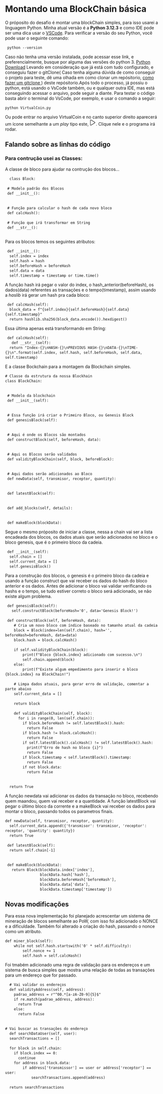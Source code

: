 # Montando uma BlockChain básica

O próposito do desafio é montar uma blockChain simples, para isso usarei a linguagem Python.
Minha atual versão é a **Python 3.12.3** e como IDE pode ser uma dica usar o [VSCode](https://code.visualstudio.com/download).
Para verificar a versão do seu Python, você pode usar o seguinte comando:

 ```
  python --version

```
Caso não tenha uma versão instalada, pode acessar esse link, e preferencialmente, busque por alguma das versões do python 3.
[Python Download](https://www.python.org/downloads/)
Levando em consideração que já está com tudo configurado, e conseguiu fazer o gitClone( Caso tenha alguma dúvida de como conseguir o projeto para teste, dê uma olhada em como clonar um repósitorio, [como fazer um gitclone ](https://docs.github.com/pt/repositories/creating-and-managing-repositories/cloning-a-repository)) deste repósitorio.Após todo o processo, já possiu o python, está usando o VsCode também, ou e qualquer outra IDE, mas está conseguindo acessar o arquivo, pode seguir a diante. Para testar o código basta abrir o terminal do VsCode, por exemplo, e usar o comando a seguir:

```
python VirtualCoin.py

```
Ou pode entrar no arquivo VirtualCoin e no canto superior direito aparecerá um ícone semelhante a um *play* tipo este,  <img src="image.png" alt="play" width="20"/>. Clique nele e o programa irá rodar.


## Falando sobre as linhas do código

### Para contrução usei as Classes:

A classe de bloco para ajudar na contrução dos blocos...

```
  class Block:
 
 # Modelo padrão dos Blocos
 def __init__():
 

 # Função para calcular o hash de cada novo bloco
 def calcHash():
  
 # Função que irá transformar em String
 def __str__():
 
```
Para os blocos temos os seguintes atributos:

```
 def __init__():
  self.index = index
  self.hash = hash
  self.beforeHash = beforeHash
  self.data = data
  self.timestamp = timestamp or time.time()
```
A função hash irá pegar o valor do index, o hash_anterior(beforeHash), os dados(data) referentes as transações e o tempo(timestamp), assim usando a *haslib* irá gerar um hash pra cada bloco:

```
 def calcHash(self):
  block_data = f"{self.index}{self.beforeHash}{self.data}{self.timestamp}"
  return hashlib.sha256(block_data.encode()).hexdigest() 
```
Essa última apenas está transformando em String:

```
 def calcHash(self):
   def __str__(self):
  return "Index-{}\nHASH-{}\nPREVIOUS HASH-{}\nDATA-{}\nTIME-{}\n".format(self.index, self.hash, self.beforeHash, self.data, self.timestamp)
```

E a classe Bockchain para a montagem da Blockchain simples.

```
# Classe da estrutura da nossa Blockhain
class BlockChain:
 

 # Modelo da blockchain 
 def __init__(self):


 # Essa função irá criar o Primeiro Bloco, ou Genesis Block
 def genesisBlock(self):


 # Aqui é onde os Blocos são montados
 def constructBlock(self, beforeHash, data):


 # Aqui os Blocos serão validados
 def validityBlockChain(self, block, beforeBlock):


 # Aqui dados serão adicionados ao Bloco
 def newData(self, transmisor, receptor, quantity):


 def latestBlock(self):


 def add_blocks(self, details):
   

 def makeBlock(blockData):

```
Segue o mesmo próposito de iniciar a classe, nessa a chain vai ser a lista encadeada dos blocos, os dados atuais que serão adicionados no bloco e o bloco genesis, que é o primeiro bloco da cadeia.

```
 def __init__(self):
  self.chain = []
  self.current_data = []
  self.genesisBlock()

```
Para a construção dos blocos, o genesis é o primeiro bloco da cadeia e usando a função construct que vai receber os dados do hash do bloco anterior e os dados. Antes de adicionar o bloco vai validar verificando os hashs e o tempo, se tudo estiver correto o bloco será adicionado, se não existe algum problema.


```
 def genesisBlock(self):
   self.constructBlock(beforeHash='0', data='Genesis Block!')

 def constructBlock(self, beforeHash, data):
    # Cria um novo bloco com índice baseado no tamanho atual da cadeia
    block = Block(index=len(self.chain), hash='', beforeHash=beforeHash, data=data)
    block.hash = block.calcHash()

    if self.validityBlockChain(block):
        print(f"Bloco {block.index} adicionado com sucesso.\n")
        self.chain.append(block)
    else:
        print(f"Existe algum empedimento para inserir o bloco {block.index} na BlockChain!")
    
    # Limpa dados atuais, para gerar erro de validação, comentar a parte abaixo
    self.current_data = []

    return block

    def validityBlockChain(self, block):
      for i in range(0, len(self.chain)):
        if block.beforeHash != self.latestBlock().hash:
          return False
        if block.hash != block.calcHash():
          return False
        if self.latestBlock().calcHash() != self.latestBlock().hash:
          print(f"Erro de hash no bloco {i}")
          return False
        if block.timestamp < self.latestBlock().timestamp:
          return False
        if not block.data:
          return False


  return True

```

A função newdata vai adicionar os dados da transação no bloco, recebendo quem maandou, quem vai receber e a quantidade. A função latestBlock vai pegar o último bloco da corrente e a makeBlock vai receber os dados para montar o bloco, passando todos os parametros finais.

```
def newData(self, transmisor, receptor, quantity):
  self.current_data.append({'transmisor': transmisor, 'receptor': receptor, 'quantity': quantity})
  return True

 def latestBlock(self):
  return self.chain[-1]
  

 def makeBlock(blockData):
   return Block(blockData.index['index'],
                blockData.hash['hash'],
                blockData.beforeHash['beforeHash'],
                blockData.data['data'],
                blockData.timestamp['timestamp'])

```

## Novas modificações

Para essa nova implementação foi planejado acrescentar um sistema de mineração de blocos semelhante ao PoW, com isso foi adicionado o NONCE e a dificuldade. Também foi alterado a criação do hash, passando o nonce como um atributo.

```
def miner_block(self):
    while not self.hash.startswith('0' * self.difficulty):
        self.nonce += 1
        self.hash = self.calcHash()

```

Foi tmabém adicionado uma regra de validação para os endereços e um sistema de busca simples que mostra uma relação de todas as transações para um endereço que for passado.

```
  # Vai validar os endereços
  def validityAddress(self, address):
    padrao_address = r"^00.*[a-zA-Z0-9]{5}$"
    if re.match(padrao_address, address):
      return True
    else:
      return False


# Vai buscar as transações do endereço
  def searchDataUser(self, user):
  searchTransactions = []

  for block in self.chain:
    if block.index == 0:
      continue
    for address in block.data: 
        if address['transmissor'] == user or address['receptor'] == user:
            searchTransactions.append(address)
  
  return searchTransactions
```